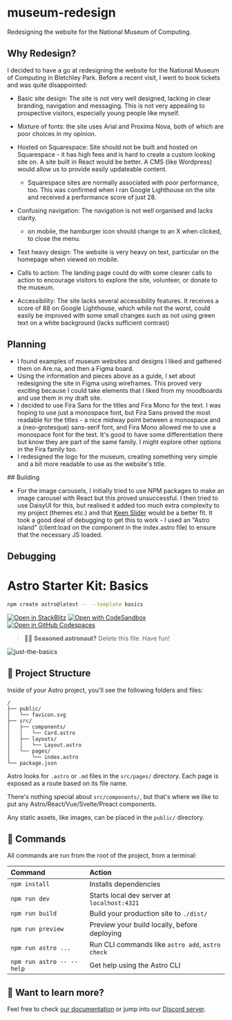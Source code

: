 # museum-redesign

Redesigning the website for the National Museum of Computing.

## Why Redesign?

I decided to have a go at redesigning the website for the National Museum of Computing in Bletchley Park. Before a recent visit, I went to book tickets and was quite disappointed:

- Basic site design: The site is not very well designed, lacking in clear branding, navigation and messaging. This is not very appealing to prospective visitors, especially young people like myself.
- Mixture of fonts: the site uses Arial and Proxima Nova, both of which are poor choices in my opinion.
- Hosted on Squarespace: Site should not be built and hosted on Squarespace - it has high fees and is hard to create a custom looking site on. A site built in React would be better. A CMS (like Wordpress) would allow us to provide easily updateable content.
  - Squarespace sites are normally associated with poor performance, too. This was confirmed when I ran Google Lighthouse on the site and received a performance score of just 28.
- Confusing navigation: The navigation is not well organised and lacks clarity.

  - on mobile, the hamburger icon should change to an X when clicked, to close the menu.

- Text heavy design: The website is very heavy on text, particular on the homepage when viewed on mobile.
- Calls to action: The landing page could do with some clearer calls to action to encourage visitors to explore the site, volunteer, or donate to the museum.
- Accessibility: The site lacks several accessibility features. It receives a score of 88 on Google Lighthouse, which while not the worst, could easily be improved with some small changes such as not using green text on a white background (lacks sufficient contrast)

## Planning

- I found examples of museum websites and designs I liked and gathered them on Are.na, and then a Figma board.
- Using the information and pieces above as a guide, I set about redesigning the site in Figma using wireframes. This proved very exciting because I could take elements that I liked from my moodboards and use them in my draft site.
- I decided to use Fira Sans for the titles and Fira Mono for the text. I was hoping to use just a monospace font, but Fira Sans proved the most readable for the titles - a nice midway point between a monospace and a (neo-grotesque) sans-serif font, and Fira Mono allowed me to use a monospace font for the text. It's good to have some differentiation there but know they are part of the same family. I might explore other options in the Fira family too.
- I redesigned the logo for the museum, creating something very simple and a bit more readable to use as the website's title.

## Building

- For the image carousels, I initially tried to use NPM packages to make an image carousel with React but this proved unsuccessful. I then tried to use DaisyUI for this, but realised it added too much extra complexity to my project (themes etc.) and that [Keen Slider](https://keen-slider.io) would be a better fit. It took a good deal of debugging to get this to work - I used an "Astro island" (client:load on the component in the index.astro file) to ensure that the necessary JS loaded.

## Debugging

# Astro Starter Kit: Basics

```sh
npm create astro@latest -- --template basics
```

[![Open in StackBlitz](https://developer.stackblitz.com/img/open_in_stackblitz.svg)](https://stackblitz.com/github/withastro/astro/tree/latest/examples/basics)
[![Open with CodeSandbox](https://assets.codesandbox.io/github/button-edit-lime.svg)](https://codesandbox.io/p/sandbox/github/withastro/astro/tree/latest/examples/basics)
[![Open in GitHub Codespaces](https://github.com/codespaces/badge.svg)](https://codespaces.new/withastro/astro?devcontainer_path=.devcontainer/basics/devcontainer.json)

> 🧑‍🚀 **Seasoned astronaut?** Delete this file. Have fun!

![just-the-basics](https://github.com/withastro/astro/assets/2244813/a0a5533c-a856-4198-8470-2d67b1d7c554)

## 🚀 Project Structure

Inside of your Astro project, you'll see the following folders and files:

```text
/
├── public/
│   └── favicon.svg
├── src/
│   ├── components/
│   │   └── Card.astro
│   ├── layouts/
│   │   └── Layout.astro
│   └── pages/
│       └── index.astro
└── package.json
```

Astro looks for `.astro` or `.md` files in the `src/pages/` directory. Each page is exposed as a route based on its file name.

There's nothing special about `src/components/`, but that's where we like to put any Astro/React/Vue/Svelte/Preact components.

Any static assets, like images, can be placed in the `public/` directory.

## 🧞 Commands

All commands are run from the root of the project, from a terminal:

| Command                   | Action                                           |
| :------------------------ | :----------------------------------------------- |
| `npm install`             | Installs dependencies                            |
| `npm run dev`             | Starts local dev server at `localhost:4321`      |
| `npm run build`           | Build your production site to `./dist/`          |
| `npm run preview`         | Preview your build locally, before deploying     |
| `npm run astro ...`       | Run CLI commands like `astro add`, `astro check` |
| `npm run astro -- --help` | Get help using the Astro CLI                     |

## 👀 Want to learn more?

Feel free to check [our documentation](https://docs.astro.build) or jump into our [Discord server](https://astro.build/chat).
